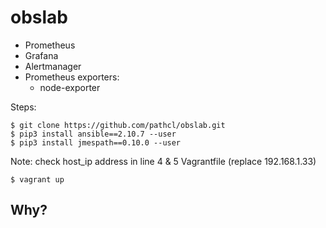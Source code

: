 # obslab

- Prometheus
- Grafana
- Alertmanager
- Prometheus exporters:
    - node-exporter

Steps:

    $ git clone https://github.com/pathcl/obslab.git
    $ pip3 install ansible==2.10.7 --user
    $ pip3 install jmespath==0.10.0 --user

Note: check host_ip address in line 4 & 5 Vagrantfile (replace 192.168.1.33)

    $ vagrant up

## Why?
